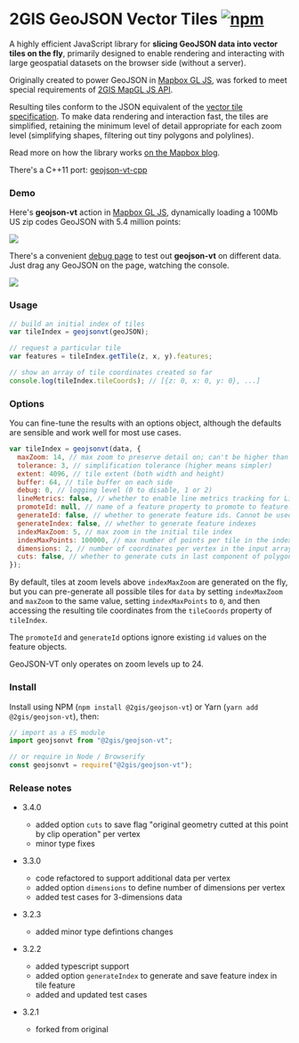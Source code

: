 # 2GIS GeoJSON Vector Tiles [![npm][npm-badge]][npm-link]

[npm-badge]: https://img.shields.io/npm/v/2gis-maps.svg
[npm-link]: https://www.npmjs.com/package/2gis-maps

A highly efficient JavaScript library for **slicing GeoJSON data into vector tiles on the fly**,
primarily designed to enable rendering and interacting with large geospatial datasets
on the browser side (without a server).

Originally created to power GeoJSON in [Mapbox GL JS](https://github.com/mapbox/mapbox-gl-js),
was forked to meet special requirements of [2GIS MapGL JS API](https://docs.2gis.com/en/mapgl/overview).

Resulting tiles conform to the JSON equivalent 
of the [vector tile specification](https://github.com/mapbox/vector-tile-spec/).
To make data rendering and interaction fast, the tiles are simplified,
retaining the minimum level of detail appropriate for each zoom level
(simplifying shapes, filtering out tiny polygons and polylines).

Read more on how the library works [on the Mapbox blog](https://blog.mapbox.com/rendering-big-geodata-on-the-fly-with-geojson-vt-4e4d2a5dd1f2).

There's a C++11 port: [geojson-vt-cpp](https://github.com/mapbox/geojson-vt-cpp)

### Demo

Here's **geojson-vt** action in [Mapbox GL JS](https://github.com/mapbox/mapbox-gl-js),
dynamically loading a 100Mb US zip codes GeoJSON with 5.4 million points:

![](https://cloud.githubusercontent.com/assets/25395/5360312/86028d8e-7f91-11e4-811f-87f24acb09ca.gif)

There's a convenient [debug page](http://mapbox.github.io/geojson-vt/debug/) to test out **geojson-vt** on different data.
Just drag any GeoJSON on the page, watching the console.

![](https://cloud.githubusercontent.com/assets/25395/5363235/41955c6e-7fa8-11e4-9575-a66ef54cb6d9.gif)

### Usage

```js
// build an initial index of tiles
var tileIndex = geojsonvt(geoJSON);

// request a particular tile
var features = tileIndex.getTile(z, x, y).features;

// show an array of tile coordinates created so far
console.log(tileIndex.tileCoords); // [{z: 0, x: 0, y: 0}, ...]
```

### Options

You can fine-tune the results with an options object,
although the defaults are sensible and work well for most use cases.

```js
var tileIndex = geojsonvt(data, {
  maxZoom: 14, // max zoom to preserve detail on; can't be higher than 24
  tolerance: 3, // simplification tolerance (higher means simpler)
  extent: 4096, // tile extent (both width and height)
  buffer: 64, // tile buffer on each side
  debug: 0, // logging level (0 to disable, 1 or 2)
  lineMetrics: false, // whether to enable line metrics tracking for LineString/MultiLineString features
  promoteId: null, // name of a feature property to promote to feature.id. Cannot be used with `generateId`
  generateId: false, // whether to generate feature ids. Cannot be used with `promoteId`
  generateIndex: false, // whether to generate feature indexes
  indexMaxZoom: 5, // max zoom in the initial tile index
  indexMaxPoints: 100000, // max number of points per tile in the index
  dimensions: 2, // number of coordinates per vertex in the input array (2 by default)
  cuts: false, // whether to generate cuts in last component of polygon and line points (false by default)
});
```

By default, tiles at zoom levels above `indexMaxZoom` are generated on the fly, but you can pre-generate all possible tiles for `data` by setting `indexMaxZoom` and `maxZoom` to the same value, setting `indexMaxPoints` to `0`, and then accessing the resulting tile coordinates from the `tileCoords` property of `tileIndex`.

The `promoteId` and `generateId` options ignore existing `id` values on the feature objects.

GeoJSON-VT only operates on zoom levels up to 24.

### Install

Install using NPM (`npm install @2gis/geojson-vt`) or Yarn (`yarn add @2gis/geojson-vt`), then:

```js
// import as a ES module
import geojsonvt from "@2gis/geojson-vt";

// or require in Node / Browserify
const geojsonvt = require("@2gis/geojson-vt");
```

### Release notes

- 3.4.0

  - added option `cuts` to save flag "original geometry cutted at this point by clip operation" per vertex
  - minor type fixes

- 3.3.0

  - code refactored to support additional data per vertex
  - added option `dimensions` to define number of dimensions per vertex
  - added test cases for 3-dimensions data

- 3.2.3

  - added minor type defintions changes

- 3.2.2

  - added typescript support
  - added option `generateIndex` to generate and save feature index in tile feature
  - added and updated test cases

- 3.2.1

  - forked from original
